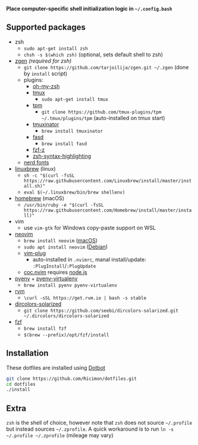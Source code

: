 **Place computer-specific shell initialization logic in `~/.config.bash`**

## Supported packages
- zsh
	- `sudo apt-get install zsh`
	- `chsh -s $(which zsh)` (optional, sets default shell to zsh)
- [zgen](https://github.com/tarjoilija/zgen) *(required for zsh)*
	- `git clone https://github.com/tarjoilija/zgen.git ~/.zgen` (done by `install` script)
	- plugins:
		- [oh-my-zsh](https://github.com/ohmyzsh/ohmyzsh)
		- [tmux](https://github.com/tmux/tmux)
			- `sudo apt-get install tmux`
        - [tpm](https://github.com/tmux-plugins/tpm)
            - `git clone https://github.com/tmux-plugins/tpm ~/.tmux/plugins/tpm` (auto-installed on tmux start)
		- [tmuxinator](https://github.com/tmuxinator/tmuxinator)
			- `brew install tmuxinator`
		- [fasd](https://github.com/clvv/fasd)
			- `brew install fasd`
		- [fzf-z](https://github.com/andrewferrier/fzf-z)
		- [zsh-syntax-highlighting](https://github.com/zsh-users/zsh-syntax-highlighting)
    - [nerd fonts](https://www.nerdfonts.com/font-downloads)
- [linuxbrew](https://linuxbrew.sh) (linux)
	- `sh -c "$(curl -fsSL https://raw.githubusercontent.com/Linuxbrew/install/master/install.sh)"`
	- `eval $(~/.linuxbrew/bin/brew shellenv)`
- [homebrew](https://brew.sh) (macOS)
	- `/usr/bin/ruby -e "$(curl -fsSL https://raw.githubusercontent.com/Homebrew/install/master/install)"`
- vim
	- use `vim-gtk` for Windows copy-paste support on WSL
- [neovim](https://github.com/neovim/neovim)
	- `brew install neovim` ([macOS](https://github.com/neovim/neovim/wiki/Installing-Neovim#macos--os-x))
    - `sudo apt install neovim` ([Debian](https://github.com/neovim/neovim/wiki/Installing-Neovim#debian))
    - [vim-plug](https://github.com/junegunn/vim-plug)
        - auto-installed in `.nvimrc`, manal install/update: `:PlugInstall`/`:PlugUpdate`
    - [coc.nvim](https://github.com/neoclide/coc.nvim) requires [node.js](https://nodejs.org/en/download/package-manager/)
- [pyenv](https://github.com/pyenv/pyenv) + [pyenv-virtualenv](https://github.com/pyenv/pyenv-virtualenv)
	- `brew install pyenv pyenv-virtualenv`
- [rvm](https://github.com/rvm/rvm)
	- `\curl -sSL https://get.rvm.io | bash -s stable`
- [dircolors-solarized](https://github.com/seebi/dircolors-solarized)
	- `git clone https://github.com/seebi/dircolors-solarized.git ~/.dircolors/dircolors-solarized`
- [fzf](https://github.com/junegunn/fzf)
	- `brew install fzf`
	- `$(brew --prefix)/opt/fzf/install`

## Installation
These dotfiles are installed using [Dotbot](https://github.com/anishathalye/dotbot)
```bash
git clone https://github.com/Ricimon/dotfiles.git
cd dotfiles
./install
```

## Extra
`zsh` is the shell of choice, however note that `zsh` does not source `~/.profile` but instead sources `~/.zprofile`. A quick workaround is to run `ln -s ~/.profile ~/.zprofile` (mileage may vary)
